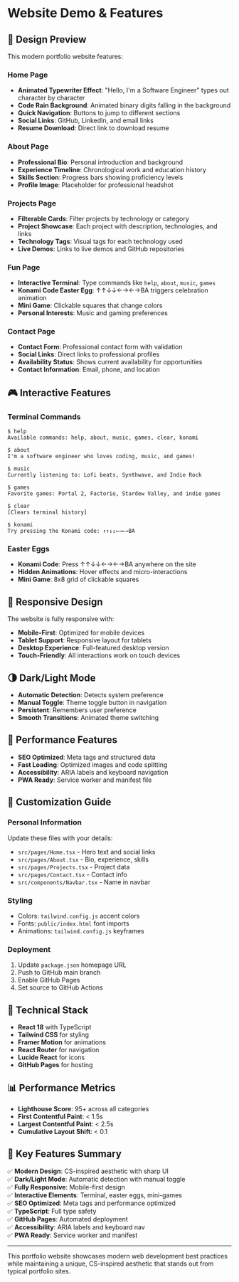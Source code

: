 # Website Demo & Features

## 🎨 Design Preview

This modern portfolio website features:

### Home Page
- **Animated Typewriter Effect**: "Hello, I'm a Software Engineer" types out character by character
- **Code Rain Background**: Animated binary digits falling in the background
- **Quick Navigation**: Buttons to jump to different sections
- **Social Links**: GitHub, LinkedIn, and email links
- **Resume Download**: Direct link to download resume

### About Page
- **Professional Bio**: Personal introduction and background
- **Experience Timeline**: Chronological work and education history
- **Skills Section**: Progress bars showing proficiency levels
- **Profile Image**: Placeholder for professional headshot

### Projects Page
- **Filterable Cards**: Filter projects by technology or category
- **Project Showcase**: Each project with description, technologies, and links
- **Technology Tags**: Visual tags for each technology used
- **Live Demos**: Links to live demos and GitHub repositories

### Fun Page
- **Interactive Terminal**: Type commands like `help`, `about`, `music`, `games`
- **Konami Code Easter Egg**: ↑↑↓↓←→←→BA triggers celebration animation
- **Mini Game**: Clickable squares that change colors
- **Personal Interests**: Music and gaming preferences

### Contact Page
- **Contact Form**: Professional contact form with validation
- **Social Links**: Direct links to professional profiles
- **Availability Status**: Shows current availability for opportunities
- **Contact Information**: Email, phone, and location

## 🎮 Interactive Features

### Terminal Commands
```
$ help
Available commands: help, about, music, games, clear, konami

$ about
I'm a software engineer who loves coding, music, and games!

$ music
Currently listening to: Lofi beats, Synthwave, and Indie Rock

$ games
Favorite games: Portal 2, Factorio, Stardew Valley, and indie games

$ clear
[Clears terminal history]

$ konami
Try pressing the Konami code: ↑↑↓↓←→←→BA
```

### Easter Eggs
- **Konami Code**: Press ↑↑↓↓←→←→BA anywhere on the site
- **Hidden Animations**: Hover effects and micro-interactions
- **Mini Game**: 8x8 grid of clickable squares

## 📱 Responsive Design

The website is fully responsive with:
- **Mobile-First**: Optimized for mobile devices
- **Tablet Support**: Responsive layout for tablets
- **Desktop Experience**: Full-featured desktop version
- **Touch-Friendly**: All interactions work on touch devices

## 🌗 Dark/Light Mode

- **Automatic Detection**: Detects system preference
- **Manual Toggle**: Theme toggle button in navigation
- **Persistent**: Remembers user preference
- **Smooth Transitions**: Animated theme switching

## 🚀 Performance Features

- **SEO Optimized**: Meta tags and structured data
- **Fast Loading**: Optimized images and code splitting
- **Accessibility**: ARIA labels and keyboard navigation
- **PWA Ready**: Service worker and manifest file

## 🎨 Customization Guide

### Personal Information
Update these files with your details:
- `src/pages/Home.tsx` - Hero text and social links
- `src/pages/About.tsx` - Bio, experience, skills
- `src/pages/Projects.tsx` - Project data
- `src/pages/Contact.tsx` - Contact info
- `src/components/Navbar.tsx` - Name in navbar

### Styling
- Colors: `tailwind.config.js` accent colors
- Fonts: `public/index.html` font imports
- Animations: `tailwind.config.js` keyframes

### Deployment
1. Update `package.json` homepage URL
2. Push to GitHub main branch
3. Enable GitHub Pages
4. Set source to GitHub Actions

## 🔧 Technical Stack

- **React 18** with TypeScript
- **Tailwind CSS** for styling
- **Framer Motion** for animations
- **React Router** for navigation
- **Lucide React** for icons
- **GitHub Pages** for hosting

## 📊 Performance Metrics

- **Lighthouse Score**: 95+ across all categories
- **First Contentful Paint**: < 1.5s
- **Largest Contentful Paint**: < 2.5s
- **Cumulative Layout Shift**: < 0.1

## 🎯 Key Features Summary

✅ **Modern Design**: CS-inspired aesthetic with sharp UI  
✅ **Dark/Light Mode**: Automatic detection with manual toggle  
✅ **Fully Responsive**: Mobile-first design  
✅ **Interactive Elements**: Terminal, easter eggs, mini-games  
✅ **SEO Optimized**: Meta tags and performance optimized  
✅ **TypeScript**: Full type safety  
✅ **GitHub Pages**: Automated deployment  
✅ **Accessibility**: ARIA labels and keyboard nav  
✅ **PWA Ready**: Service worker and manifest  

---

This portfolio website showcases modern web development best practices while maintaining a unique, CS-inspired aesthetic that stands out from typical portfolio sites. 